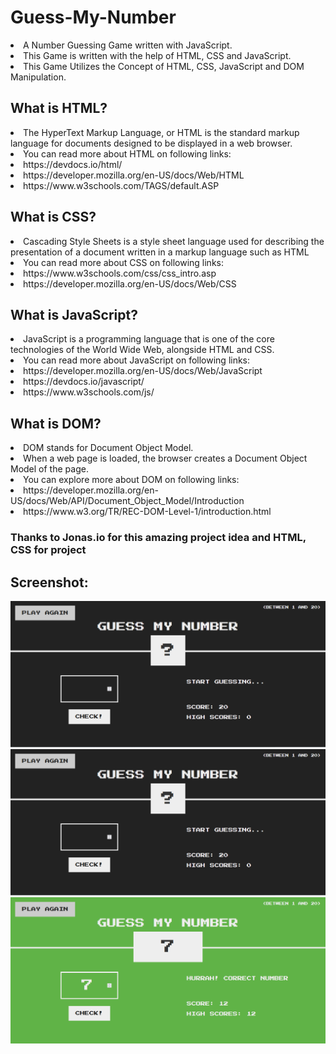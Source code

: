 # Guess-My-Number
<li> A Number Guessing Game written with JavaScript.
<li> This Game is written with the help of HTML, CSS and JavaScript.
<li> This Game Utilizes the Concept of HTML, CSS, JavaScript and DOM Manipulation.


## What is HTML?
<li> The HyperText Markup Language, or HTML is the standard markup language for documents designed to be displayed in a web browser.
<li> You can read more about HTML on following links:
<li> https://devdocs.io/html/
<li> https://developer.mozilla.org/en-US/docs/Web/HTML
<li> https://www.w3schools.com/TAGS/default.ASP

## What is CSS?
<li> Cascading Style Sheets is a style sheet language used for describing the presentation of a document written in a markup language such as HTML
<li> You can read more about CSS on following links:
<li> https://www.w3schools.com/css/css_intro.asp
<li> https://developer.mozilla.org/en-US/docs/Web/CSS

## What is JavaScript?
<li> JavaScript is a programming language that is one of the core technologies of the World Wide Web, alongside HTML and CSS.
<li> You can read more about JavaScript on following links:
<li> https://developer.mozilla.org/en-US/docs/Web/JavaScript
<li> https://devdocs.io/javascript/
<li> https://www.w3schools.com/js/

## What is DOM?
<li> DOM stands for Document Object Model.
<li> When a web page is loaded, the browser creates a Document Object Model of the page.
<li> You can explore more about DOM on following links:
<li> https://developer.mozilla.org/en-US/docs/Web/API/Document_Object_Model/Introduction
<li> https://www.w3.org/TR/REC-DOM-Level-1/introduction.html
  
 ### Thanks to **Jonas.io** for this amazing project idea and HTML, CSS for project

## Screenshot:
<img src="https://github.com/l33t-c0d3r-66/Guess-My-Number/blob/master/images/ss1.png" >



<img src="https://github.com/l33t-c0d3r-66/Guess-My-Number/blob/master/images/ss2.png" >



<img src="https://github.com/l33t-c0d3r-66/Guess-My-Number/blob/master/images/ss3.png" >



